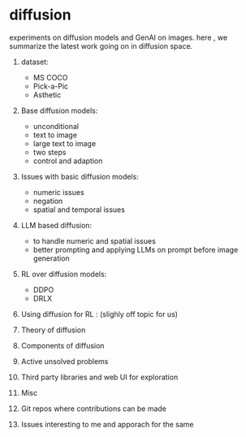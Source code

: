 # diffusion
experiments on diffusion models and GenAI on images. here , we summarize the latest work going on in diffusion space.


1. dataset:
    - MS COCO
    - Pick-a-Pic
    - Asthetic

2. Base diffusion models:
     - unconditional
     - text to image
     - large text to image
     - two steps
     - control and adaption

3. Issues with basic diffusion models:
     - numeric issues
     - negation
     - spatial and temporal issues

4. LLM based diffusion:
    - to handle numeric and spatial issues
    -  better prompting and applying LLMs on prompt before image generation
  
5. RL over diffusion models:
     - DDPO
     - DRLX
  
6. Using diffusion for RL : (slighly off topic for us)


7. Theory of diffusion

8. Components of diffusion

9. Active unsolved problems

10. Third party libraries and web UI for exploration

11. Misc

12. Git repos where contributions can be made

13. Issues interesting to me and apporach for the same


   
